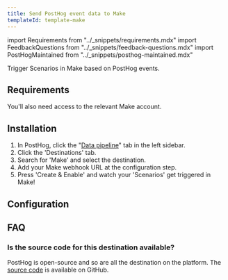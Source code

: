 ```yaml
---
title: Send PostHog event data to Make
templateId: template-make
---
```


import Requirements from "../_snippets/requirements.mdx"
import FeedbackQuestions from "../_snippets/feedback-questions.mdx"
import PostHogMaintained from "../_snippets/posthog-maintained.mdx"

Trigger Scenarios in Make based on PostHog events.

## Requirements

<Requirements />

You'll also need access to the relevant Make account.

## Installation

1. In PostHog, click the "[Data pipeline](https://us.posthog.com/pipeline/overview)" tab in the left sidebar.
2. Click the 'Destinations' tab.
3. Search for 'Make' and select the destination.
4. Add your Make webhook URL at the configuration step.
5. Press 'Create & Enable' and watch your 'Scenarios' get triggered in Make!

<HideOnCDPIndex>

## Configuration

<TemplateParameters />

## FAQ

### Is the source code for this destination available?

PostHog is open-source and so are all the destination on the platform. The [source code](https://github.com/PostHog/posthog/blob/master/posthog/cdp/templates/make/template_make.py) is available on GitHub.

<PostHogMaintained />

<FeedbackQuestions />

</HideOnCDPIndex>